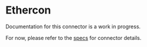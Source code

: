 # Ethercon
Documentation for this connector is a work in progress.

For now, please refer to the [specs](specs.yaml) for connector details.
